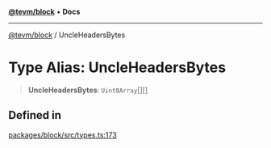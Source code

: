 [**@tevm/block**](../README.md) • **Docs**

***

[@tevm/block](../globals.md) / UncleHeadersBytes

# Type Alias: UncleHeadersBytes

> **UncleHeadersBytes**: `Uint8Array`[][]

## Defined in

[packages/block/src/types.ts:173](https://github.com/evmts/tevm-monorepo/blob/main/packages/block/src/types.ts#L173)
